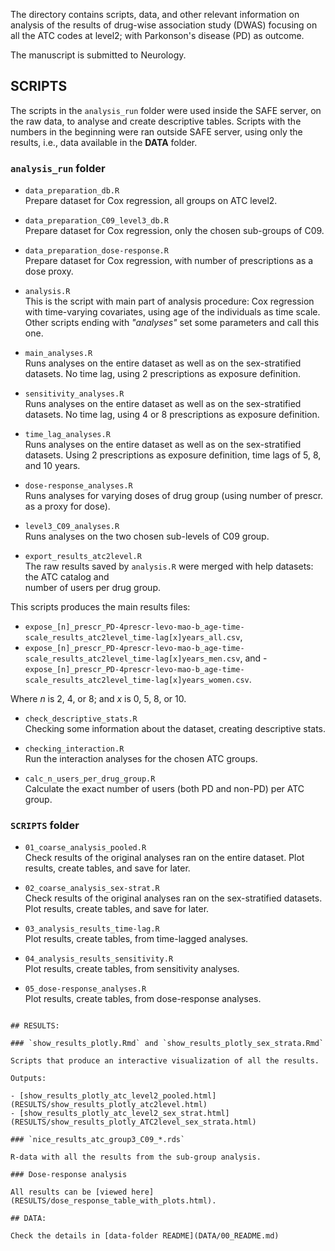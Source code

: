 The directory contains scripts, data, and other relevant information on analysis
of the results of drug-wise association study (DWAS) focusing on all the
ATC codes at level2; with Parkonson's disease (PD) as outcome.

The manuscript is submitted to Neurology.

## SCRIPTS

The scripts in the `analysis_run` folder were used inside the SAFE server,
on the raw data, to analyse and create descriptive tables. Scripts with the
numbers in the beginning were ran outside SAFE server, using only the results,
i.e., data available in the **DATA** folder.

### `analysis_run` folder

- `data_preparation_db.R`    
Prepare dataset for Cox regression, all groups on ATC level2.

- `data_preparation_C09_level3_db.R`    
Prepare dataset for Cox regression, only the chosen sub-groups of C09.

- `data_preparation_dose-response.R`    
Prepare dataset for Cox regression, with number of prescriptions as a dose
proxy.

- `analysis.R`    
This is the script with main part of analysis procedure: Cox regression with
time-varying covariates, using age of the individuals as time scale. Other
scripts ending with _"analyses"_ set some parameters and call this one. 

- `main_analyses.R`    
Runs analyses on the entire dataset as well as on the sex-stratified
datasets. No time lag, using 2 prescriptions as exposure definition.

- `sensitivity_analyses.R`    
Runs analyses on the entire dataset as well as on the sex-stratified
datasets. No time lag, using 4 or 8 prescriptions as exposure definition.

- `time_lag_analyses.R`    
Runs analyses on the entire dataset as well as on the sex-stratified
datasets. Using 2 prescriptions as exposure definition, time lags of 5, 8,
and 10 years.

- `dose-response_analyses.R`    
Runs analyses for varying doses of drug group (using number of prescr.
as a proxy for dose).

- `level3_C09_analyses.R`    
Runs analyses on the two chosen sub-levels of C09 group.

- `export_results_atc2level.R`    
The raw results saved by `analysis.R` were merged with help datasets:    
the ATC catalog and    
number of users per drug group.

This scripts produces the main results files: 
- `expose_[n]_prescr_PD-4prescr-levo-mao-b_age-time-scale_results_atc2level_time-lag[x]years_all.csv`,
- `expose_[n]_prescr_PD-4prescr-levo-mao-b_age-time-scale_results_atc2level_time-lag[x]years_men.csv`, and
-`expose_[n]_prescr_PD-4prescr-levo-mao-b_age-time-scale_results_atc2level_time-lag[x]years_women.csv`.

Where _n_ is 2, 4, or 8; and _x_ is 0, 5, 8, or 10.

- `check_descriptive_stats.R`    
Checking some information about the dataset, creating descriptive stats.

- `checking_interaction.R`    
Run the interaction analyses for the chosen ATC groups.

- `calc_n_users_per_drug_group.R`    
Calculate the exact number of users (both PD and non-PD) per ATC group.

### `SCRIPTS` folder

- `01_coarse_analysis_pooled.R`    
Check results of the original analyses ran on the entire dataset. 
Plot results, create tables, and save for later.

- `02_coarse_analysis_sex-strat.R`    
Check results of the original analyses ran on the sex-stratified datasets.
Plot results, create tables, and save for later.

- `03_analysis_results_time-lag.R`    
Plot results, create tables, from time-lagged analyses.

- `04_analysis_results_sensitivity.R`    
Plot results, create tables, from sensitivity analyses.

- `05_dose-response_analyses.R`    
Plot results, create tables, from dose-response analyses.

~~~

## RESULTS:

### `show_results_plotly.Rmd` and `show_results_plotly_sex_strata.Rmd`

Scripts that produce an interactive visualization of all the results.

Outputs:

- [show_results_plotly_atc_level2_pooled.html](RESULTS/show_results_plotly_atc2level.html)
- [show_results_plotly_atc_level2_sex_strat.html](RESULTS/show_results_plotly_ATC2level_sex_strata.html)

### `nice_results_atc_group3_C09_*.rds`

R-data with all the results from the sub-group analysis.

### Dose-response analysis

All results can be [viewed here](RESULTS/dose_response_table_with_plots.html).

## DATA:

Check the details in [data-folder README](DATA/00_README.md)
